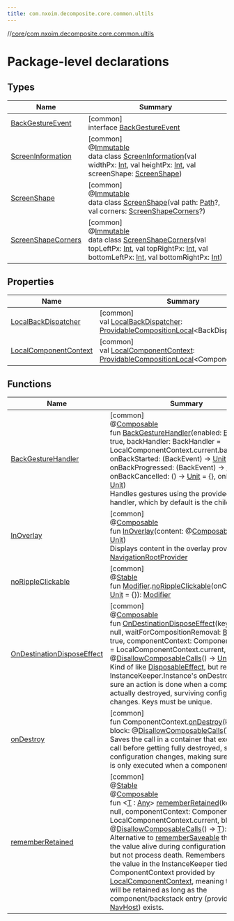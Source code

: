 ```yaml
---
title: com.nxoim.decomposite.core.common.ultils
---
```

//[core](../../index.html)/[com.nxoim.decomposite.core.common.ultils](index.html)



# Package-level declarations



## Types


| Name | Summary |
|---|---|
| [BackGestureEvent](-back-gesture-event/index.html) | [common]<br>interface [BackGestureEvent](-back-gesture-event/index.html) |
| [ScreenInformation](-screen-information/index.html) | [common]<br>@[Immutable](https://developer.android.com/reference/kotlin/androidx/compose/runtime/Immutable.html)<br>data class [ScreenInformation](-screen-information/index.html)(val widthPx: [Int](https://kotlinlang.org/api/latest/jvm/stdlib/kotlin/-int/index.html), val heightPx: [Int](https://kotlinlang.org/api/latest/jvm/stdlib/kotlin/-int/index.html), val screenShape: [ScreenShape](-screen-shape/index.html)) |
| [ScreenShape](-screen-shape/index.html) | [common]<br>@[Immutable](https://developer.android.com/reference/kotlin/androidx/compose/runtime/Immutable.html)<br>data class [ScreenShape](-screen-shape/index.html)(val path: [Path](https://developer.android.com/reference/kotlin/androidx/compose/ui/graphics/Path.html)?, val corners: [ScreenShapeCorners](-screen-shape-corners/index.html)?) |
| [ScreenShapeCorners](-screen-shape-corners/index.html) | [common]<br>@[Immutable](https://developer.android.com/reference/kotlin/androidx/compose/runtime/Immutable.html)<br>data class [ScreenShapeCorners](-screen-shape-corners/index.html)(val topLeftPx: [Int](https://kotlinlang.org/api/latest/jvm/stdlib/kotlin/-int/index.html), val topRightPx: [Int](https://kotlinlang.org/api/latest/jvm/stdlib/kotlin/-int/index.html), val bottomLeftPx: [Int](https://kotlinlang.org/api/latest/jvm/stdlib/kotlin/-int/index.html), val bottomRightPx: [Int](https://kotlinlang.org/api/latest/jvm/stdlib/kotlin/-int/index.html)) |


## Properties


| Name | Summary |
|---|---|
| [LocalBackDispatcher](-local-back-dispatcher.html) | [common]<br>val [LocalBackDispatcher](-local-back-dispatcher.html): [ProvidableCompositionLocal](https://developer.android.com/reference/kotlin/androidx/compose/runtime/ProvidableCompositionLocal.html)&lt;BackDispatcher&gt; |
| [LocalComponentContext](-local-component-context.html) | [common]<br>val [LocalComponentContext](-local-component-context.html): [ProvidableCompositionLocal](https://developer.android.com/reference/kotlin/androidx/compose/runtime/ProvidableCompositionLocal.html)&lt;ComponentContext&gt; |


## Functions


| Name | Summary |
|---|---|
| [BackGestureHandler](-back-gesture-handler.html) | [common]<br>@[Composable](https://developer.android.com/reference/kotlin/androidx/compose/runtime/Composable.html)<br>fun [BackGestureHandler](-back-gesture-handler.html)(enabled: [Boolean](https://kotlinlang.org/api/latest/jvm/stdlib/kotlin/-boolean/index.html) = true, backHandler: BackHandler = LocalComponentContext.current.backHandler, onBackStarted: (BackEvent) -&gt; [Unit](https://kotlinlang.org/api/latest/jvm/stdlib/kotlin/-unit/index.html) = {}, onBackProgressed: (BackEvent) -&gt; [Unit](https://kotlinlang.org/api/latest/jvm/stdlib/kotlin/-unit/index.html) = {}, onBackCancelled: () -&gt; [Unit](https://kotlinlang.org/api/latest/jvm/stdlib/kotlin/-unit/index.html) = {}, onBack: () -&gt; [Unit](https://kotlinlang.org/api/latest/jvm/stdlib/kotlin/-unit/index.html))<br>Handles gestures using the provided back handler, which by default is the chileren's one. |
| [InOverlay](-in-overlay.html) | [common]<br>@[Composable](https://developer.android.com/reference/kotlin/androidx/compose/runtime/Composable.html)<br>fun [InOverlay](-in-overlay.html)(content: @[Composable](https://developer.android.com/reference/kotlin/androidx/compose/runtime/Composable.html)() -&gt; [Unit](https://kotlinlang.org/api/latest/jvm/stdlib/kotlin/-unit/index.html))<br>Displays content in the overlay provided [NavigationRootProvider](../com.nxoim.decomposite.core.common.navigation/-navigation-root-provider.html) |
| [noRippleClickable](no-ripple-clickable.html) | [common]<br>@[Stable](https://developer.android.com/reference/kotlin/androidx/compose/runtime/Stable.html)<br>fun [Modifier](https://developer.android.com/reference/kotlin/androidx/compose/ui/Modifier.html).[noRippleClickable](no-ripple-clickable.html)(onClick: () -&gt; [Unit](https://kotlinlang.org/api/latest/jvm/stdlib/kotlin/-unit/index.html) = {}): [Modifier](https://developer.android.com/reference/kotlin/androidx/compose/ui/Modifier.html) |
| [OnDestinationDisposeEffect](-on-destination-dispose-effect.html) | [common]<br>@[Composable](https://developer.android.com/reference/kotlin/androidx/compose/runtime/Composable.html)<br>fun [OnDestinationDisposeEffect](-on-destination-dispose-effect.html)(key: [Any](https://kotlinlang.org/api/latest/jvm/stdlib/kotlin/-any/index.html)? = null, waitForCompositionRemoval: [Boolean](https://kotlinlang.org/api/latest/jvm/stdlib/kotlin/-boolean/index.html) = true, componentContext: ComponentContext = LocalComponentContext.current, block: @[DisallowComposableCalls](https://developer.android.com/reference/kotlin/androidx/compose/runtime/DisallowComposableCalls.html)() -&gt; [Unit](https://kotlinlang.org/api/latest/jvm/stdlib/kotlin/-unit/index.html))<br>Kind of like [DisposableEffect](https://developer.android.com/reference/kotlin/androidx/compose/runtime/package-summary.html), but relies on InstanceKeeper.Instance's onDestroy to make sure an action is done when a component is actually destroyed, surviving configuration changes. Keys must be unique. |
| [onDestroy](on-destroy.html) | [common]<br>fun ComponentContext.[onDestroy](on-destroy.html)(key: [Any](https://kotlinlang.org/api/latest/jvm/stdlib/kotlin/-any/index.html), block: @[DisallowComposableCalls](https://developer.android.com/reference/kotlin/androidx/compose/runtime/DisallowComposableCalls.html)() -&gt; [Unit](https://kotlinlang.org/api/latest/jvm/stdlib/kotlin/-unit/index.html))<br>Saves the call in a container that executes the call before getting fully destroyed, surviving configuration changes, making sure the block is only executed when a component fully dies, |
| [rememberRetained](remember-retained.html) | [common]<br>@[Stable](https://developer.android.com/reference/kotlin/androidx/compose/runtime/Stable.html)<br>@[Composable](https://developer.android.com/reference/kotlin/androidx/compose/runtime/Composable.html)<br>fun &lt;[T](remember-retained.html) : [Any](https://kotlinlang.org/api/latest/jvm/stdlib/kotlin/-any/index.html)&gt; [rememberRetained](remember-retained.html)(key: [Any](https://kotlinlang.org/api/latest/jvm/stdlib/kotlin/-any/index.html)? = null, componentContext: ComponentContext = LocalComponentContext.current, block: @[DisallowComposableCalls](https://developer.android.com/reference/kotlin/androidx/compose/runtime/DisallowComposableCalls.html)() -&gt; [T](remember-retained.html)): [T](remember-retained.html)<br>Alternative to [rememberSaveable](https://developer.android.com/reference/kotlin/androidx/compose/runtime/saveable/package-summary.html) that keeps the value alive during configuration changes, but not process death. Remembers and stores the value in the InstanceKeeper tied to ComponentContext provided by [LocalComponentContext](-local-component-context.html), meaning the value will be retained as long as the component/backstack entry (provided by [NavHost](../com.nxoim.decomposite.core.common.navigation/-nav-host.html)) exists. |

